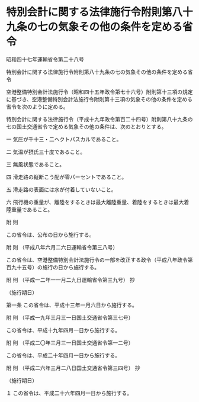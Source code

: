 # 特別会計に関する法律施行令附則第八十九条の七の気象その他の条件を定める省令

昭和四十七年運輸省令第二十八号

特別会計に関する法律施行令附則第八十九条の七の気象その他の条件を定める省令

空港整備特別会計法施行令（昭和四十五年政令第七十六号）附則第十三項の規定に基づき、空港整備特別会計法施行令附則第十三項の気象その他の条件を定める省令を次のように定める。

特別会計に関する法律施行令（平成十九年政令第百二十四号）附則第八十九条の七の国土交通省令で定める気象その他の条件は、次のとおりとする。

一 気圧が千十三・二ヘクトパスカルであること。

二 気温が摂氏三十度であること。

三 無風状態であること。

四 滑走路の縦断こう配が零パーセントであること。

五 滑走路の表面には水が付着していないこと。

六 飛行機の重量が、離陸をするときは最大離陸重量、着陸をするときは最大着陸重量であること。

附 則

この省令は、公布の日から施行する。

附 則 （平成八年六月二六日運輸省令第三八号）

この省令は、空港整備特別会計法施行令の一部を改正する政令（平成八年政令第百九十五号）の施行の日から施行する。

附 則 （平成一二年一一月二九日運輸省令第三九号） 抄

（施行期日）

第一条 この省令は、平成十三年一月六日から施行する。

附 則 （平成一九年三月三一日国土交通省令第三七号）

この省令は、平成十九年四月一日から施行する。

附 則 （平成二〇年三月三一日国土交通省令第一二号）

この省令は、平成二十年四月一日から施行する。

附 則 （平成二六年三月二八日国土交通省令第三四号） 抄

（施行期日）

１ この省令は、平成二十六年四月一日から施行する。

